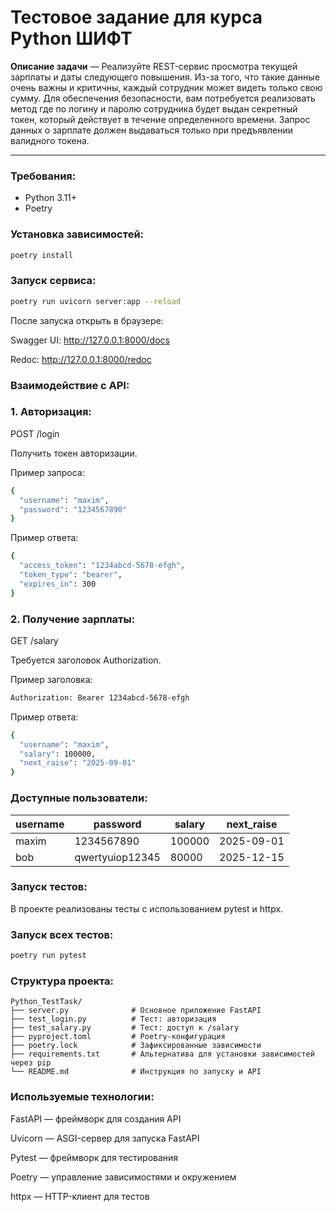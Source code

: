 # Тестовое задание для курса Python ШИФТ

**Описание задачи** — Реализуйте REST-сервис просмотра текущей зарплаты и даты следующего
повышения. Из-за того, что такие данные очень важны и критичны, каждый сотрудник
может видеть только свою сумму. Для обеспечения безопасности, вам потребуется
реализовать метод где по логину и паролю сотрудника будет выдан секретный токен,
который действует в течение определенного времени. Запрос данных о зарплате
должен выдаваться только при предъявлении валидного токена.

---

### Требования:

- Python 3.11+
- Poetry

### Установка зависимостей:

```bash
poetry install
```

### Запуск сервиса:

```bash
poetry run uvicorn server:app --reload
```

После запуска открыть в браузере:

Swagger UI: http://127.0.0.1:8000/docs

Redoc: http://127.0.0.1:8000/redoc

### Взаимодействие с API:

### 1. Авторизация:

POST /login

Получить токен авторизации.

Пример запроса:

```bash
{
  "username": "maxim",
  "password": "1234567890"
}
```

Пример ответа:

```bash
{
  "access_token": "1234abcd-5678-efgh",
  "token_type": "bearer",
  "expires_in": 300
}
```

### 2. Получение зарплаты:

GET /salary

Требуется заголовок Authorization.

Пример заголовка:

```bash
Authorization: Bearer 1234abcd-5678-efgh
```

Пример ответа:

```bash
{
  "username": "maxim",
  "salary": 100000,
  "next_raise": "2025-09-01"
}
```

### Доступные пользователи:

| username | password        | salary | next\_raise |
| -------- | --------------- | ------ | ----------- |
| maxim    | 1234567890      | 100000 | 2025-09-01  |
| bob      | qwertyuiop12345 | 80000  | 2025-12-15  |

### Запуск тестов:

В проекте реализованы тесты с использованием pytest и httpx.

### Запуск всех тестов:

```bash
poetry run pytest
```

### Структура проекта:

```
Python_TestTask/
├── server.py              # Основное приложение FastAPI
├── test_login.py          # Тест: авторизация
├── test_salary.py         # Тест: доступ к /salary
├── pyproject.toml         # Poetry-конфигурация
├── poetry.lock            # Зафиксированные зависимости
├── requirements.txt       # Альтернатива для установки зависимостей через pip
└── README.md              # Инструкция по запуску и API
```

### Используемые технологии:

FastAPI — фреймворк для создания API

Uvicorn — ASGI-сервер для запуска FastAPI

Pytest — фреймворк для тестирования

Poetry — управление зависимостями и окружением

httpx — HTTP-клиент для тестов

